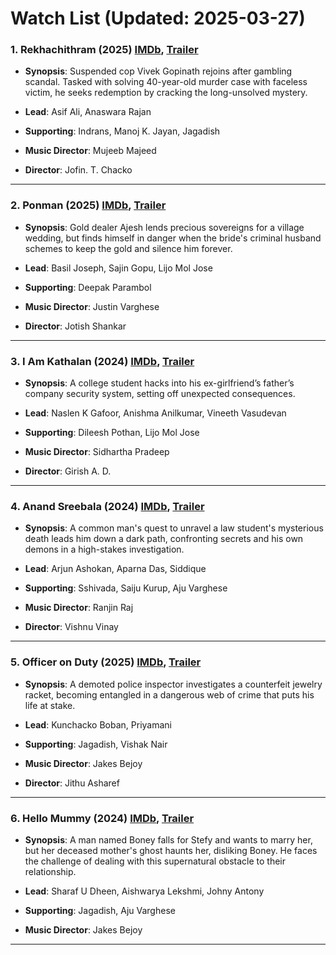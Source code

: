 # Watch List (Updated: 2025-03-27)

### 1. **Rekhachithram** (2025) [IMDb](https://www.imdb.com/title/tt32284154/), [Trailer](https://www.youtube.com/watch?v=_g4sWAFR3GE)

- **Synopsis**: Suspended cop Vivek Gopinath rejoins after gambling scandal. Tasked with solving 40-year-old murder case with faceless victim, he seeks redemption by cracking the long-unsolved mystery.

- **Lead**: Asif Ali, Anaswara Rajan
- **Supporting**: Indrans, Manoj K. Jayan, Jagadish
- **Music Director**: Mujeeb Majeed
- **Director**: Jofin. T. Chacko

---

### 2. **Ponman** (2025) [IMDb](https://www.imdb.com/title/tt30089457/), [Trailer](https://www.youtube.com/watch?v=3aohQs8a-lE)

- **Synopsis**: Gold dealer Ajesh lends precious sovereigns for a village wedding, but finds himself in danger when the bride's criminal husband schemes to keep the gold and silence him forever.

- **Lead**: Basil Joseph, Sajin Gopu, Lijo Mol Jose
- **Supporting**: Deepak Parambol
- **Music Director**: Justin Varghese
- **Director**: Jotish Shankar

---

### 3. **I Am Kathalan** (2024) [IMDb](https://www.imdb.com/title/tt23577326/), [Trailer](https://www.youtube.com/watch?v=wg_d34GNd4s)

- **Synopsis**: A college student hacks into his ex-girlfriend’s father’s company security system, setting off unexpected consequences.

- **Lead**: Naslen K Gafoor, Anishma Anilkumar, Vineeth Vasudevan
- **Supporting**: Dileesh Pothan, Lijo Mol Jose
- **Music Director**: Sidhartha Pradeep
- **Director**: Girish A. D.

---

### 4. **Anand Sreebala** (2024) [IMDb](https://www.imdb.com/title/tt31416854/), [Trailer](https://www.youtube.com/watch?v=2dXJhnkDRmo)

- **Synopsis**: A common man's quest to unravel a law student's mysterious death leads him down a dark path, confronting secrets and his own demons in a high-stakes investigation.

- **Lead**: Arjun Ashokan, Aparna Das, Siddique
- **Supporting**: Sshivada, Saiju Kurup, Aju Varghese
- **Music Director**: Ranjin Raj
- **Director**: Vishnu Vinay

---

### 5. **Officer on Duty** (2025) [IMDb](https://www.imdb.com/title/tt34388152/), [Trailer](https://www.youtube.com/watch?v=EoCPtpWmFtc)

- **Synopsis**: A demoted police inspector investigates a counterfeit jewelry racket, becoming entangled in a dangerous web of crime that puts his life at stake.

- **Lead**: Kunchacko Boban, Priyamani
- **Supporting**: Jagadish, Vishak Nair
- **Music Director**: Jakes Bejoy
- **Director**: Jithu Asharef

---

### 6. **Hello Mummy** (2024) [IMDb](https://www.imdb.com/title/tt31702438/), [Trailer](https://www.youtube.com/watch?v=QpciIDsXuzA)

- **Synopsis**: A man named Boney falls for Stefy and wants to marry her, but her deceased mother's ghost haunts her, disliking Boney. He faces the challenge of dealing with this supernatural obstacle to their relationship.

- **Lead**: Sharaf U Dheen, Aishwarya Lekshmi, Johny Antony
- **Supporting**: Jagadish, Aju Varghese
- **Music Director**: Jakes Bejoy

---

